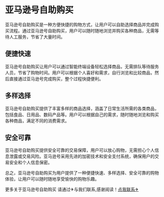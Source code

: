 # 亚马逊号自助购买

亚马逊号自助购买是一种方便快捷的购物方式，让用户可以自助选择商品并完成购买流程。通过亚马逊号自助购买，用户可以随时随地浏览并购买各种商品，无需等待人工服务，节省了大量时间。

## 便捷快速

亚马逊号自助购买让用户可以通过智能终端设备轻松选择商品，无需排队等待服务人员，节省了购物时间。用户可以根据个人喜好和需求，自行浏览和比较商品，然后直接通过亚马逊号完成购买，整个过程快捷便利。

## 多样选择

亚马逊号自助购买提供了丰富多样的商品选择，涵盖了日常生活所需的各类商品，包括食品、日用品、数码产品等。用户可以根据自己的需求，随时随地浏览和购买各种商品，满足不同的消费需求。

## 安全可靠

亚马逊号自助购买提供安全可靠的交易保障，用户可以放心购物，无需担心个人信息泄露或交易风险。亚马逊号采用先进的加密技术和安全支付系统，确保用户的交易安全和个人信息保密。

总之，亚马逊号自助购买为用户提供了一种便捷快速、多样选择、安全可靠的购物体验，让用户可以随时随地享受愉快的购物乐趣。

更多关于亚马逊号自助购买 请通过✈与我们联系,感谢阅读！[点我联系✈](https://news.G208.com)